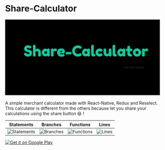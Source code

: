 # Share-Calculator
![Demo1](./imgs/share-calculator-intro.png)

A simple merchant calculator made with React-Native, Redux and Reselect.
This calculator is different from the others because let you share your calculations using the share button :laughing: !

| Statements | Branches | Functions | Lines |
| -----------|----------|-----------|-------|
| ![Statements](https://img.shields.io/badge/Coverage-96.59%25-brightgreen.svg "Make me better!") | ![Branches](https://img.shields.io/badge/Coverage-94.94%25-brightgreen.svg "Make me better!") | ![Functions](https://img.shields.io/badge/Coverage-96.49%25-brightgreen.svg "Make me better!") | ![Lines](https://img.shields.io/badge/Coverage-96.05%25-brightgreen.svg "Make me better!") |

<a href='https://play.google.com/store/apps/details?id=com.sharecalculator&pcampaignid=pcampaignidMKT-Other-global-all-co-prtnr-py-PartBadge-Mar2515-1'>
<img width="25%" alt='Get it on Google Play' src='https://play.google.com/intl/en_us/badges/static/images/badges/en_badge_web_generic.png'/></a>
